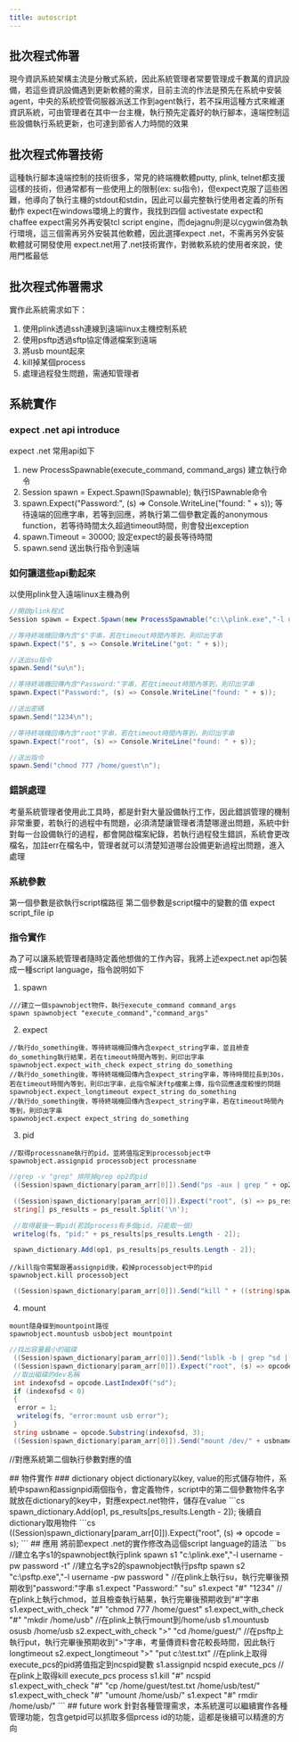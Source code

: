 ```yaml
---
title: autoscript
---
```

## 批次程式佈署
現今資訊系統架構主流是分散式系統，因此系統管理者常要管理成千數萬的資訊設備，若這些資訊設備遇到更新軟體的需求，目前主流的作法是預先在系統中安裝agent，中央的系統控管伺服器派送工作到agent執行，若不採用這種方式來維運資訊系統，可由管理者在其中一台主機，執行預先定義好的執行腳本，遠端控制這些設備執行系統更新，也可達到節省人力時間的效果

## 批次程式佈署技術
這種執行腳本遠端控制的技術很多，常見的終端機軟體putty, plink, telnet都支援這樣的技術，但通常都有一些使用上的限制(ex: su指令)，但expect克服了這些困難，他導向了執行主機的stdout和stdin，因此可以最完整執行使用者定義的所有動作
expect在windows環境上的實作，我找到四個
activestate expect和chaffee expect需另外再安裝tcl script engine，而dejagnu則是以cygwin做為執行環境，這三個需再另外安裝其他軟體，因此選擇expect .net，不需再另外安裝軟體就可開發使用
expect.net用了.net技術實作，對微軟系統的使用者來說，使用門檻最低

## 批次程式佈署需求
實作此系統需求如下：
1. 使用plink透過ssh連線到遠端linux主機控制系統
2. 使用psftp透過sftp協定傳遞檔案到遠端
3. 將usb mount起來
4. kill掉某個process
5. 處理過程發生問題，需通知管理者

## 系統實作
### expect .net api introduce
expect .net 常用api如下
1. new ProcessSpawnable(execute_command, command_args)
   建立執行命令
2. Session spawn = Expect.Spawn(ISpawnable);
   執行ISPawnable命令
3. spawn.Expect("Password:", (s) => Console.WriteLine("found: " + s));
   等待遠端的回應字串，若等到回應，將執行第二個參數定義的anonymous function，若等待時間太久超過timeout時間，則會發出exception<br />
4. spawn.Timeout = 30000;
   設定expect的最長等待時間<br />
5. spawn.send
   送出執行指令到遠端

### 如何讓這些api動起來
以使用plink登入遠端linux主機為例
```cs
//開啟plink程式
Session spawn = Expect.Spawn(new ProcessSpawnable("c:\\plink.exe","-l username -pw password 192.168.13.77 -t"));

//等待終端機回傳內含"$"字串，若在timeout時間內等到，則印出字串
spawn.Expect("$", s => Console.WriteLine("got: " + s));

//送出su指令
spawn.Send("su\n");

//等待終端機回傳內含"Password:"字串，若在timeout時間內等到，則印出字串
spawn.Expect("Password:", (s) => Console.WriteLine("found: " + s));

//送出密碼
spawn.Send("1234\n");

//等待終端機回傳內含"root"字串，若在timeout時間內等到，則印出字串
spawn.Expect("root", (s) => Console.WriteLine("found: " + s));

//送出指令
spawn.Send("chmod 777 /home/guest\n");
```

### 錯誤處理
考量系統管理者使用此工具時，都是針對大量設備執行工作，因此錯誤管理的機制非常重要，若執行的過程中有問題，必須清楚讓管理者清楚哪邊出問題，系統中針對每一台設備執行的過程，都會開啟檔案紀錄，若執行過程發生錯誤，系統會更改檔名，加註err在檔名中，管理者就可以清楚知道哪台設備更新過程出問題，進入處理

### 系統參數
第一個參數是欲執行script檔路徑
第二個參數是script檔中的變數的值
expect script_file ip

### 指令實作
為了可以讓系統管理者隨時定義他想做的工作內容，我將上述expect.net api包裝成一種script language，指令說明如下
1. spawn
```bs
///建立一個spawnobject物件，執行execute_command command_args
spawn spawnobject "execute_command","command_args"
```

2. expect
```bs
//執行do_something後，等待終端機回傳內含expect_string字串，並且檢查do_something執行結果，若在timeout時間內等到，則印出字串
spawnobject.expect_with_check expect_string do_something
//執行do_something後，等待終端機回傳內含expect_string字串，等待時間拉長到30s，若在timeout時間內等到，則印出字串，此指令解決ftp檔案上傳，指令回應速度較慢的問題
spawnobject.expect_longtimeout expect_string do_something
//執行do_something後，等待終端機回傳內含expect_string字串，若在timeout時間內等到，則印出字串
spawnobject.expect expect_string do_something
```
3. pid
```bs
//取得processname執行的pid，並將值指定到processobject中
spawnobject.assignpid processobject processname
```

```cs
//grep -v "grep" 排除掉grep op2的pid
 ((Session)spawn_dictionary[param_arr[0]]).Send("ps -aux | grep " + op2 + " | grep -v "grep"\n");

 ((Session)spawn_dictionary[param_arr[0]]).Expect("root", (s) => ps_result = s);
 string[] ps_results = ps_result.Split('\n');

 //取得最後一筆pid(若該process有多個pid，只能取一個)
 writelog(fs, "pid:" + ps_results[ps_results.Length - 2]);

 spawn_dictionary.Add(op1, ps_results[ps_results.Length - 2]);
```
```bs
//kill指令需緊跟著assignpid後，殺掉processobject中的pid
spawnobject.kill processobject
```
```cs
 ((Session)spawn_dictionary[param_arr[0]]).Send("kill " + ((string)spawn_dictionary[op2]) + "\n");
```
4. mount
```bs
mount隨身碟到mountpoint路徑
spawnobject.mountusb usbobject mountpoint
```
```cs
//找出容量最小的磁碟
 ((Session)spawn_dictionary[param_arr[0]]).Send("lsblk -b | grep ^sd | awk -v min=100000000000000000 '{if(min>$4){min=$4;name=$1}}END {print name}'\n");
 ((Session)spawn_dictionary[param_arr[0]]).Expect("root", (s) => opcode = s);
 //取出磁碟的dev名稱
 int indexofsd = opcode.LastIndexOf("sd");
 if (indexofsd < 0)
 {
  error = 1;
  writelog(fs, "error:mount usb error");
 }
 string usbname = opcode.Substring(indexofsd, 3);
 ((Session)spawn_dictionary[param_arr[0]]).Send("mount /dev/" + usbname + "1 " + op2 + "\n");
```
//對應系統第二個執行參數對應的值
<?ip>
## 物件實作
### dictionary object
dictionary以key, value的形式儲存物件，系統中spawn和assignpid兩個指令，會定義物件，script中的第二個參數物件名字就放在dictionary的key中，對應expect.net物件，儲存在value
```cs
spawn_dictionary.Add(op1, ps_results[ps_results.Length - 2]);
後續自dictionary取用物件
```cs
((Session)spawn_dictionary[param_arr[0]]).Expect("root", (s) => opcode = s);
```
## 應用
將前節expect .net的實作修改為這個script language的語法
```bs
//建立名字s1的spawnobject執行plink
spawn s1 "c:\plink.exe","-l username -pw password  -t"
//建立名字s2的spawnobject執行psftp
spawn s2 "c:\psftp.exe","-l username -pw password "
//在plink上執行su，執行完畢後預期收到"password:"字串
s1.expect "Password:" "su"
s1.expect "#" "1234"
//在plink上執行chmod，並且檢查執行結果，執行完畢後預期收到"#"字串
s1.expect_with_check "#" "chmod 777 /home/guest"
s1.expect_with_check "#" "mkdir /home/usb"
//在plink上執行mount到/home/usb
s1.mountusb osusb /home/usb
s2.expect_with_check ">" "cd /home/guest/"
//在psftp上執行put，執行完畢後預期收到">"字串，考量傳資料會花較長時間，因此執行longtimeout
s2.expect_longtimeout ">" "put c:\test.txt"
//在plink上取得execute_pcs的pid將值指定到ncspid變數
s1.assignpid ncspid execute_pcs
//在plink上取得kill execute_pcs process
s1.kill "#" ncspid
s1.expect_with_check "#" "cp /home/guest/test.txt /home/usb/test/"
s1.expect_with_check "#" "umount /home/usb/"
s1.expect "#" rmdir /home/usb/"
```


## future work
針對各種管理需求，本系統還可以繼續實作各種管理功能，包含getpid可以抓取多個prcess id的功能，這都是後續可以精進的方向